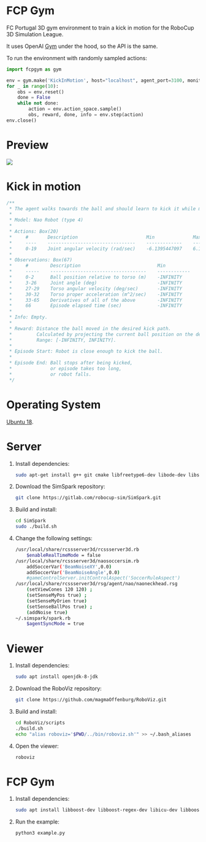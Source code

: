 # FCP Gym

FC Portugal 3D gym environment to train a kick in motion for the RoboCup 3D Simulation League.

It uses OpenAI [Gym](https://gym.openai.com/docs/) under the hood, so the API is the same.

To run the environment with randomly sampled actions:

```python
import fcpgym as gym

env = gym.make('KickInMotion', host="localhost", agent_port=3100, monitor_port=3200)
for _ in range(10):
	obs = env.reset()
	done = False
	while not done:
		action = env.action_space.sample()
		obs, reward, done, info = env.step(action)
env.close()
```

# Preview

[![](https://i.imgur.com/f0MaVfC.png)](https://youtu.be/MFrtjojuZAg)

# Kick in motion

```cpp
/**
 * The agent walks towards the ball and should learn to kick it while moving.
 * 
 * Model: Nao Robot (type 4)
 * 
 * Actions: Box(20)
 *     #       Description                         Min              Max
 *     ----    --------------------------------    -------------    ------------
 *     0-19    Joint angular velocity (rad/sec)    -6.1395447097    6.1395447097
 * 
 * Observations: Box(67)
 *     #        Description                            Min             Max
 *     -----    -----------------------------------    ------------    ------------
 *     0-2      Ball position relative to torso (m)    -INFINITY       INFINITY
 *     3-26     Joint angle (deg)                      -INFINITY       INFINITY
 *     27-29    Torso angular velocity (deg/sec)       -INFINITY       INFINITY
 *     30-32    Torso proper acceleration (m^2/sec)    -INFINITY       INFINITY
 *     33-65    Derivatives of all of the above        -INFINITY       INFINITY
 *     66       Episode elapsed time (sec)             -INFINITY       INFINITY
 * 
 * Info: Empty.
 * 
 * Reward: Distance the ball moved in the desired kick path.
 *         Calculated by projecting the current ball position on the desired kick path.
 *         Range: [-INFINITY, INFINITY].
 * 
 * Episode Start: Robot is close enough to kick the ball.
 * 
 * Episode End: Ball stops after being kicked,
 *              or episode takes too long,
 *              or robot falls.
 */
```

# Operating System

[Ubuntu 18](http://releases.ubuntu.com/18.04/).

# Server

1. Install dependencies:

    ```bash
    sudo apt-get install g++ git cmake libfreetype6-dev libode-dev libsdl-dev ruby ruby-dev libdevil-dev libboost-dev libboost-thread-dev libboost-regex-dev libboost-system-dev qt4-default
    ```

2. Download the SimSpark repository:

    ```bash
    git clone https://gitlab.com/robocup-sim/SimSpark.git
    ```

3. Build and install:

    ```bash
    cd SimSpark
    sudo ./build.sh
    ```

4. Change the following settings:

    ```bash
    /usr/local/share/rcssserver3d/rcssserver3d.rb
        $enableRealTimeMode = false
    /usr/local/share/rcssserver3d/naosoccersim.rb
        addSoccerVar('BeamNoiseXY',0.0)
        addSoccerVar('BeamNoiseAngle',0.0)
        #gameControlServer.initControlAspect('SoccerRuleAspect')
    /usr/local/share/rcssserver3d/rsg/agent/nao/naoneckhead.rsg
        (setViewCones 120 120) ; 
        (setSenseMyPos true) ;
        (setSenseMyOrien true) 
        (setSenseBallPos true) ; 
        (addNoise true)
    ~/.simspark/spark.rb
        $agentSyncMode = true
    ```

# Viewer

1. Install dependencies:

    ```bash
    sudo apt install openjdk-8-jdk
    ```

2. Download the RoboViz repository:

    ```bash
    git clone https://github.com/magmaOffenburg/RoboViz.git
    ```

3. Build and install:

    ```bash
    cd RoboViz/scripts
    ./build.sh
    echo "alias roboviz='$PWD/../bin/roboviz.sh'" >> ~/.bash_aliases
    ```

4. Open the viewer:

    ```bash
    roboviz
    ```

# FCP Gym

1. Install dependencies:

    ```bash
    sudo apt install libboost-dev libboost-regex-dev libicu-dev libboost-system-dev libboost-program-options-dev libboost-thread-dev zlib1g-dev ruby ruby-dev libfreetype6-dev libode-dev g++ subversion cmake libsdl-dev libdevil-dev qt4-default libgtk2.0-dev libxml2-dev liblua5.1-0-dev libboost-filesystem-dev libgsl-dev python3-dev
    ```

2. Run the example:

    ```bash
    python3 example.py
    ```
